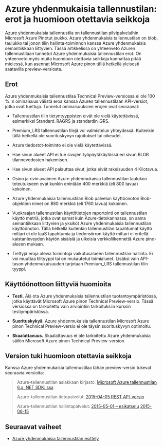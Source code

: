 
<properties
    pageTitle="Azure yhdenmukaisia tallennustilan: erot ja huomioon otettavia seikkoja | Microsoft Azure"
    description="Tietoja Azuren tallennustilaan ja muut Azure yhdenmukaisia tallennustilan käyttöönotto-näkökohdat erot."
    services="azure-stack"
    documentationCenter=""
    authors="MChadalapaka"
    manager="siroy"
    editor=""/>

<tags
    ms.service="azure-stack"
    ms.workload="na"
    ms.tgt_pltfrm="na"
    ms.devlang="na"
    ms.topic="get-started-article"
    ms.date="09/26/2016"
    ms.author="mchad"/>

# <a name="azure-consistent-storage-differences-and-considerations"></a>Azure yhdenmukaisia tallennustilan: erot ja huomioon otettavia seikkoja

Azure yhdenmukaisia tallennustila on tallennustilan pilvipalveluihin Microsoft Azure Pinotut joukko. Azure yhdenmukaisia tallennustilan on blob, taulukko tai jonon tilin hallinta-toiminnon kanssa Azure yhdenmukaisia semantiikkaan liittyvien. Tässä artikkelissa on yhteenveto Azuren tallennustilaan tunnetut Azure yhdenmukaisia tallennustilan erot. On yhteenveto myös muita huomioon otettavia seikkoja kannattaa pitää mielessä, kun asennat Microsoft Azure pinon tällä hetkellä yleisesti saatavilla preview-versiosta.

<span id="Concepts" class="anchor"><span id="_Toc386544169" class="anchor"><span id="_Toc389466742" class="anchor"><span id="_Ref428966996" class="anchor"><span id="_Toc433223853" class="anchor"></span></span></span></span></span>
## <a name="known-differences"></a>Erot

Azure yhdenmukaisia tallennustilaa Technical Preview-versiossa ei ole 100 %: n ominaisuus välistä eroa kanssa Azuren tallennustilaan API-versiot, jotka ovat tuettuja. Tunnetut ominaisuuksien erojen ovat seuraavat:

-   Tallennustilan tilin tietyntyyppisten eivät ole vielä käytettävissä, esimerkiksi Standard\_RAGRS ja standardin\_GRS.

-   Premium\_LRS tallennustilan tilejä voi valmistelun yhteydessä. Kuitenkin tällä hetkellä ole suorituskyvyn rajoitukset tai oikeudet.

-   Azure tiedostot-toiminto ei ole vielä käytettävissä.

-   Hae sivun alueet API ei tue sivujen työpöytäkäytössä eri sivun BLOB tilannevedosten hakemisen.

-   Hae sivun alueet API palauttaa sivut, jotka eivät rakeisuuden 4 Kilotavua.

-   Osion ja rivin avaimen Azure yhdenmukaisia tallennustilan taulukon toteutukseen ovat kunkin enintään 400 merkkiä (eli 800 tavua) kokoinen.

-   Azure yhdenmukaisia tallennustilan Blob palvelun käyttöönoton Blob-objektien nimet on 880 merkkiä (eli 1760 tavua) kokoinen.

-   Vuokraajan tallennustilan käyttötietojen raportointi on tallennustilan käyttö metriä, jotka ovat samat kuin Azure-tietokannassa, on sama semantiikkaan liittyvien ja yksiköt Azure yhdenmukaisia tallennustilan käyttöönoton. Tällä hetkellä kuitenkin tallennustilan tapahtumat käyttö mittari ei ole IaaS tapahtumia ja tiedonsiirron käyttö mittari ei eritellä kaistanleveyden käytön sisäisiä ja ulkoisia verkkoliikennettä Azure pino-alueen mukaan.

-   Tiettyjä eroja olevia toimintoja vaikutusalueen tallennustilan hallinta. Ei voi muuttaa tilityyppi tai on mukautetut toimialueet. Lisäksi vain API-tason yhdenmukaisuuden tarjotaan Premium\_LRS tallennustilan tilin tyyppi.

## <a name="deployment-considerations"></a>Käyttöönottoon liittyviä huomioita

-   **Testi.** Älä ota Azure yhdenmukaisia tallennustilan tuotantoympäristössä, jotka käyttävät Microsoft Azure pinon Technical Preview-versio. Tässä versiossa on tarkoitettu vain arviointiin tarkoituksiin kurssin testiympäristössä.

-   **Suorituskykyä**. Azure yhdenmukaisia tallennustilan Microsoft Azure pinon Technical Preview-versio ei ole täysin suorituskyvyn optimoitu.

-   **Skaalattavuus.** Skaalattavuus ei ole tarkoitettu Azure yhdenmukaisia säilön Microsoft Azure pinon Technical Preview-version.

## <a name="version-support-considerations"></a>Version tuki huomioon otettavia seikkoja

Kanssa Azure yhdenmukaisia tallennustilaa tähän preview-versio tukevat seuraavia versioita:

> Azure-tallennustilan asiakkaan kirjasto: [Microsoft Azure tallennustilan 6.x .NET SDK: ssa](http://www.nuget.org/packages/WindowsAzure.Storage/6.2.0)
>
> Azure-tallennustilan tietopalvelut: [2015-04-05 REST API-versio](https://msdn.microsoft.com/library/azure/mt705637.aspx)
>
> Azure-tallennustilan hallintapalvelut: [2015-05-01 – esikatselu](https://msdn.microsoft.com/library/azure/mt163683.aspx)
> [2015-06-15](https://msdn.microsoft.com/library/azure/mt163683.aspx)
## <a name="next-steps"></a>Seuraavat vaiheet

-   [Azure yhdenmukaisia tallennustilan esittely](azure-stack-storage-overview.md)
